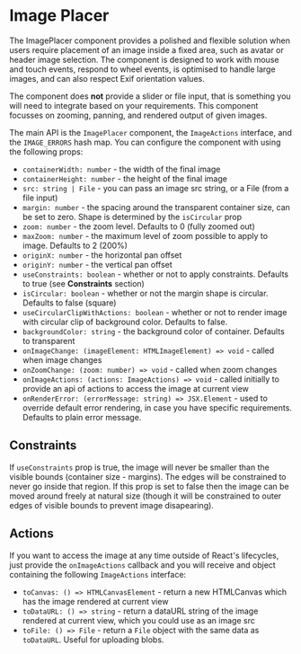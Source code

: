 # Image Placer

The ImagePlacer component provides a polished and flexible solution when 
users require placement of an image inside a fixed area, such as avatar or header image selection.
The component is designed to work with mouse and touch events, respond to wheel events, is optimised 
to handle large images, and can also respect Exif orientation values.

The component does **not** provide a slider or file input, that is something you will need to integrate 
based on your requirements. This component focusses on zooming, panning, and rendered output of given images.

The main API is the `ImagePlacer` component, the `ImageActions` interface, and the `IMAGE_ERRORS` hash map. You can configure 
the component with using the following props:

* `containerWidth: number` - the width of the final image
* `containerHeight: number` - the height of the final image
* `src: string | File` - you can pass an image src string, or a File (from a file input)
* `margin: number` - the spacing around the transparent container size, can be set to zero. Shape is determined by the `isCircular` prop
* `zoom: number` - the zoom level. Defaults to 0 (fully zoomed out)
* `maxZoom: number` - the maximum level of zoom possible to apply to image. Defaults to 2 (200%)
* `originX: number` - the horizontal pan offset
* `originY: number` - the vertical pan offset
* `useConstraints: boolean` - whether or not to apply constraints. Defaults to true (see **Constraints** section)
* `isCircular: boolean` - whether or not the margin shape is circular. Defaults to false (square)
* `useCircularClipWithActions: boolean` - whether or not to render image with circular clip of background color. Defaults to false.
* `backgroundColor: string` - the background color of container. Defaults to transparent
* `onImageChange: (imageElement: HTMLImageElement) => void` - called when image changes
* `onZoomChange: (zoom: number) => void` - called when zoom changes
* `onImageActions: (actions: ImageActions) => void` - called initially to provide an api of actions to access the image at current view
* `onRenderError: (errorMessage: string) => JSX.Element` - used to override default error rendering, in case you have specific requirements. Defaults to plain error message.

## Constraints

If `useConstraints` prop is true, the image will never be smaller than the visible bounds (container size - margins). The edges will be constrained to never go inside that region.
If this prop is set to false then the image can be moved around freely at natural size (though it will be constrained to outer edges of visible bounds to prevent image disapearing).

## Actions

If you want to access the image at any time outside of React's lifecycles, just provide the `onImageActions` callback and you will receive 
and object containing the following `ImageActions` interface:

* `toCanvas: () => HTMLCanvasElement` - return a new HTMLCanvas which has the image rendered at current view
* `toDataURL: () => string` - return a dataURL string of the image rendered at current view, which you could use as an image src
* `toFile: () => File` - return a `File` object with the same data as `toDataURL`. Useful for uploading blobs.